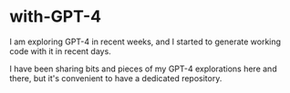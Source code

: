 # with-GPT-4

I am exploring GPT-4 in recent weeks, and I started to generate working code with it in recent days.

I have been sharing bits and pieces of my GPT-4 explorations here and there, but it's convenient to have a dedicated repository.
